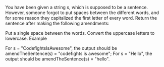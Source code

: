 You have been given a string s, which is supposed to be a sentence. However, someone forgot to put spaces between the different words, and for some reason they capitalized the first letter of every word. Return the sentence after making the following amendments:

Put a single space between the words.
Convert the uppercase letters to lowercase.
Example

For s = "CodefightsIsAwesome", the output should be
amendTheSentence(s) = "codefights is awesome";
For s = "Hello", the output should be
amendTheSentence(s) = "hello".
